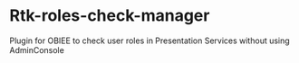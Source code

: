 Rtk-roles-check-manager
=======================

Plugin for OBIEE to check user roles in Presentation Services without using AdminConsole
